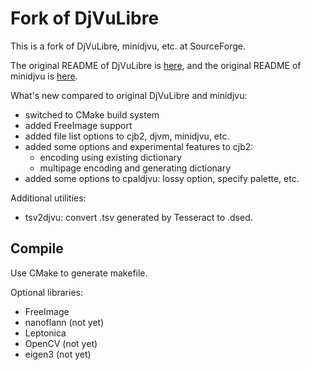 Fork of DjVuLibre
=================

This is a fork of DjVuLibre, minidjvu, etc. at SourceForge.

The original README of DjVuLibre is [here](README), and the original README of minidjvu is [here](minidjvu/README).

What's new compared to original DjVuLibre and minidjvu:
* switched to CMake build system
* added FreeImage support
* added file list options to cjb2, djvm, minidjvu, etc.
* added some options and experimental features to cjb2:
  * encoding using existing dictionary
  * multipage encoding and generating dictionary
* added some options to cpaldjvu: lossy option, specify palette, etc.

Additional utilities:
* tsv2djvu: convert .tsv generated by Tesseract to .dsed.

Compile
-------

Use CMake to generate makefile.

Optional libraries:
* FreeImage
* nanoflann (not yet)
* Leptonica
* OpenCV (not yet)
* eigen3 (not yet)

